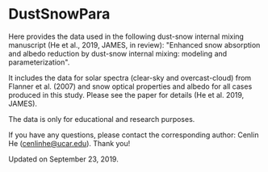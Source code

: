 DustSnowPara
======

Here provides the data used in the following dust-snow internal mixing manuscript (He et al., 2019, JAMES, in review): "Enhanced snow absorption and albedo reduction by dust-snow internal mixing: modeling and parameterization".

It includes the data for solar spectra (clear-sky and overcast-cloud) from Flanner et al. (2007) and snow optical properties and albedo for all cases produced in this study. Please see the paper for details (He et al. 2019, JAMES).

The data is only for educational and research purposes.

If you have any questions, please contact the corresponding author: Cenlin He (cenlinhe@ucar.edu). Thank you!



Updated on September 23, 2019.
